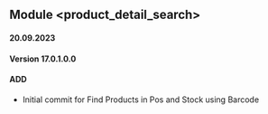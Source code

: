 ## Module <product_detail_search>

#### 20.09.2023
#### Version 17.0.1.0.0
#### ADD
- Initial commit for Find Products in Pos and Stock using Barcode

